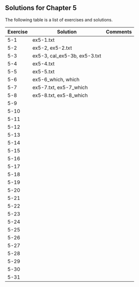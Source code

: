 ## Solutions for Chapter 5

The following table is a list of exercises and solutions.

|Exercise|Solution                           |Comments|
|--------|-----------------------------------|--------|
|5-1     |ex5-1.txt                          |        |
|5-2     |ex5-2, ex5-2.txt                   |        |
|5-3     |ex5-3, cal_ex5-3b, ex5-3.txt       |        |
|5-4     |ex5-4.txt                          |        |
|5-5     |ex5-5.txt                          |        |
|5-6     |ex5-6_which, which                 |        |
|5-7     |ex5-7.txt, ex5-7_which             |        |
|5-8     |ex5-8.txt, ex5-8_which             |        |
|5-9     |                                   |        |
|5-10    |                                   |        |
|5-11    |                                   |        |
|5-12    |                                   |        |
|5-13    |                                   |        |
|5-14    |                                   |        |
|5-15    |                                   |        |
|5-16    |                                   |        |
|5-17    |                                   |        |
|5-18    |                                   |        |
|5-19    |                                   |        |
|5-20    |                                   |        |
|5-21    |                                   |        |
|5-22    |                                   |        |
|5-23    |                                   |        |
|5-24    |                                   |        |
|5-25    |                                   |        |
|5-26    |                                   |        |
|5-27    |                                   |        |
|5-28    |                                   |        |
|5-29    |                                   |        |
|5-30    |                                   |        |
|5-31    |                                   |        |


